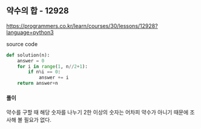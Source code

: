 ## 약수의 합 - 12928

https://programmers.co.kr/learn/courses/30/lessons/12928?language=python3



source code

```python
def solution(n):
    answer = 0
    for i in range(1, n//2+1):
        if n%i == 0:
            answer += i
    return answer+n
```



#### 풀이

약수를 구할 때 해당 숫자를 나누기 2한 이상의 숫자는 어차피 약수가 아니기 때문에 조사해 볼 필요가 없다.

